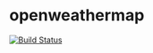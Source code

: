 # openweathermap

[![Build Status](https://travis-ci.com/JSHAMMR/openweathermap.svg?branch=master)](https://travis-ci.com/JSHAMMR/openweathermap)
